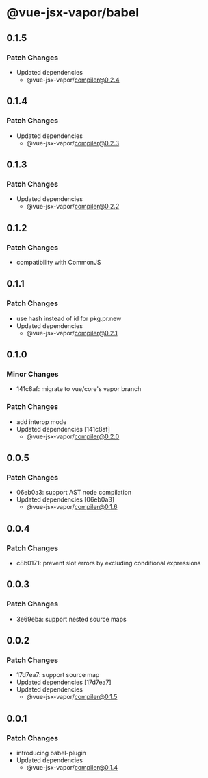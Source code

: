 # @vue-jsx-vapor/babel

## 0.1.5

### Patch Changes

- Updated dependencies
  - @vue-jsx-vapor/compiler@0.2.4

## 0.1.4

### Patch Changes

- Updated dependencies
  - @vue-jsx-vapor/compiler@0.2.3

## 0.1.3

### Patch Changes

- Updated dependencies
  - @vue-jsx-vapor/compiler@0.2.2

## 0.1.2

### Patch Changes

- compatibility with CommonJS

## 0.1.1

### Patch Changes

- use hash instead of id for pkg.pr.new
- Updated dependencies
  - @vue-jsx-vapor/compiler@0.2.1

## 0.1.0

### Minor Changes

- 141c8af: migrate to vue/core's vapor branch

### Patch Changes

- add interop mode
- Updated dependencies [141c8af]
  - @vue-jsx-vapor/compiler@0.2.0

## 0.0.5

### Patch Changes

- 06eb0a3: support AST node compilation
- Updated dependencies [06eb0a3]
  - @vue-jsx-vapor/compiler@0.1.6

## 0.0.4

### Patch Changes

- c8b0171: prevent slot errors by excluding conditional expressions

## 0.0.3

### Patch Changes

- 3e69eba: support nested source maps

## 0.0.2

### Patch Changes

- 17d7ea7: support source map
- Updated dependencies [17d7ea7]
- Updated dependencies
  - @vue-jsx-vapor/compiler@0.1.5

## 0.0.1

### Patch Changes

- introducing babel-plugin
- Updated dependencies
  - @vue-jsx-vapor/compiler@0.1.4

